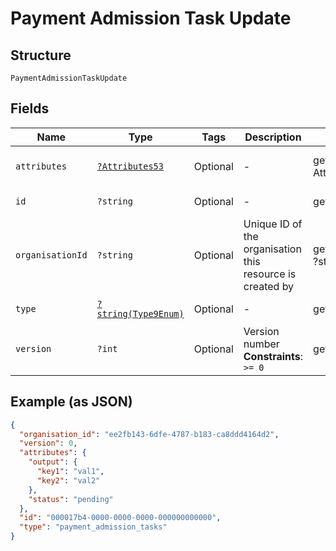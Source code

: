 
# Payment Admission Task Update

## Structure

`PaymentAdmissionTaskUpdate`

## Fields

| Name | Type | Tags | Description | Getter | Setter |
|  --- | --- | --- | --- | --- | --- |
| `attributes` | [`?Attributes53`](../../doc/models/attributes-53.md) | Optional | - | getAttributes(): ?Attributes53 | setAttributes(?Attributes53 attributes): void |
| `id` | `?string` | Optional | - | getId(): ?string | setId(?string id): void |
| `organisationId` | `?string` | Optional | Unique ID of the organisation this resource is created by | getOrganisationId(): ?string | setOrganisationId(?string organisationId): void |
| `type` | [`?string(Type9Enum)`](../../doc/models/type-9-enum.md) | Optional | - | getType(): ?string | setType(?string type): void |
| `version` | `?int` | Optional | Version number<br>**Constraints**: `>= 0` | getVersion(): ?int | setVersion(?int version): void |

## Example (as JSON)

```json
{
  "organisation_id": "ee2fb143-6dfe-4787-b183-ca8ddd4164d2",
  "version": 0,
  "attributes": {
    "output": {
      "key1": "val1",
      "key2": "val2"
    },
    "status": "pending"
  },
  "id": "000017b4-0000-0000-0000-000000000000",
  "type": "payment_admission_tasks"
}
```

